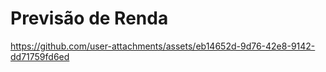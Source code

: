 # Previsão de Renda




https://github.com/user-attachments/assets/eb14652d-9d76-42e8-9142-dd71759fd6ed

